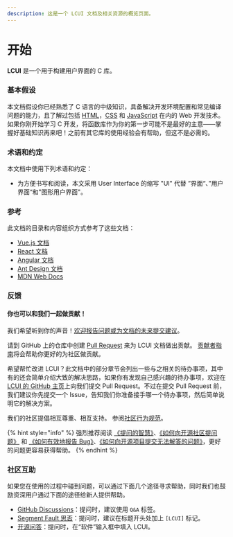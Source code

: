 ```yaml
---
description: 这是一个 LCUI 文档及相关资源的概览页面。
---
```


# 开始

**LCUI** 是一个用于构建用户界面的 C 库。

### 基本假设 <a id="assumptions"></a>

 本文档假设你已经熟悉了  C 语言的中级知识，具备解决开发环境配置和常见编译问题的能力，且了解过包括  [HTML](https://developer.mozilla.org/docs/Learn/HTML/Introduction_to_HTML)，[CSS](https://developer.mozilla.org/docs/Learn/CSS/First_steps) 和 [JavaScript](https://developer.mozilla.org/en-US/docs/Web/JavaScript/A_re-introduction_to_JavaScript) 在内的 Web 开发技术。如果你刚开始学习 C 开发，将函数库作为你的第一步可能不是最好的主意——掌握好基础知识再来吧！之前有其它库的使用经验会有帮助，但这不是必需的。

### 术语和约定

本文档中使用下列术语和约定：

* 为方便书写和阅读，本文采用 User Interface 的缩写 "UI" 代替 ”界面“、”用户界面“和"图形用户界面"。

### 参考

此文档的目录和内容组织方式参考了这些文档：

* [Vue.js 文档](https://cn.vuejs.org/v2/guide/index.html)
* [React 文档](https://react.docschina.org/docs/getting-started.html)
* [Angular 文档](https://angular.cn/docs)
* [Ant Design 文档](https://ant.design/docs/react/introduce-cn)
* [MDN Web Docs](https://developer.mozilla.org/zh-CN/docs/learn)

### 反馈 <a id="&#x5982;&#x4F55;&#x8D21;&#x732E;"></a>

#### 你也可以和我们一起做贡献！ <a id="you-can-sit-with-us"></a>

我们希望听到你的声音！[欢迎报告问题或为文档的未来提交建议](https://github.com/lc-ui/lcui-guide/issues/new)。

请到 GitHub 上的仓库中创建 [Pull Request](https://github.com/lc-ui/lcui-guide/pulls) 来为 LCUI 文档做出贡献。 [贡献者指南](https://github.com/lc-soft/LCUI/blob/master/CONTRIBUTING.md)将会帮助你更好的为社区做贡献。

希望帮忙改进 LCUI？此文档中的部分章节会列出一些与之相关的待办事项，其中有的还会简单介绍大致的解决思路，如果你有发现自己感兴趣的待办事项，欢迎在 [LCUI 的 GitHub 主页](https://github.com/lc-soft/LCUI)上向我们提交 Pull Request。不过在提交 Pull Request 前，我们建议你先提交一个 Issue，告知我们你准备接手哪一个待办事项，然后简单说明它的解决方案。

我们的社区提倡相互尊重、相互支持。 参阅[社区行为规范](https://github.com/lc-soft/LCUI/blob/master/CODE_OF_CONDUCT.md)。

{% hint style="info" %}
强烈推荐阅读 [《提问的智慧》](https://github.com/ryanhanwu/How-To-Ask-Questions-The-Smart-Way)、[《如何向开源社区提问题》](https://github.com/seajs/seajs/issues/545) 和 [《如何有效地报告 Bug》](http://www.chiark.greenend.org.uk/~sgtatham/bugs-cn.html)、[《如何向开源项目提交无法解答的问题》](https://zhuanlan.zhihu.com/p/25795393)，更好的问题更容易获得帮助。
{% endhint %}

### 社区互助 <a id="&#x793E;&#x533A;&#x4E92;&#x52A9;"></a>

如果您在使用的过程中碰到问题，可以通过下面几个途径寻求帮助，同时我们也鼓励资深用户通过下面的途径给新人提供帮助。

* [GitHub Discussions](https://github.com/lc-soft/LCUI/discussions)：提问时，建议使用 `Q&A` 标签。
* [Segment Fault 思否](https://segmentfault.com/)：提问时，建议在标题开头处加上 `[LCUI]` 标记。
* [开源问答](https://www.oschina.net/question/ask)：提问时，在“软件”输入框中填入 LCUI。





